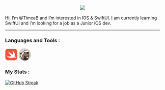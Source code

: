 <div id="header" align="center">
  <img src="https://media.giphy.com/media/LMcB8XospGZO8UQq87/giphy.gif"/>
</div>

Hi, I’m @TimeaB and I’m interested in IOS & SwiftUI. I am currently learning SwiftUI and I’m looking for a job as a Junior iOS dev.

---
### Languages and Tools :
<div>
  <img src="https://github.com/devicons/devicon/blob/master/icons/swift/swift-original.svg" title="SwiftUI" alt="Swift" width="40" height="40"/>
   <img src="https://github.com/devicons/devicon/blob/master/icons/dbeaver/dbeaver-original.svg" title="DBeaver" alt="DBeaver" width="40" height="40"/>
</div>


### My Stats :

[![GitHub Streak](https://github-readme-streak-stats.herokuapp.com?user=philitingar&theme=tokyonight-duo&hide_border=true&date_format=j%2Fn%5B%2FY%5D)](https://git.io/streak-stats)



<!---
philitingar/philitingar is a ✨ special ✨ repository because its `README.md` (this file) appears on your GitHub profile.
You can click the Preview link to take a look at your changes.
--->
